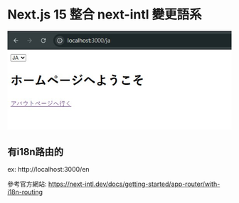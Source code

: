 
# Next.js 15 整合 next-intl 變更語系
<img src="public/home.jpg" />


## 有i18n路由的
ex: http://localhost:3000/en 

參考官方網站: https://next-intl.dev/docs/getting-started/app-router/with-i18n-routing
